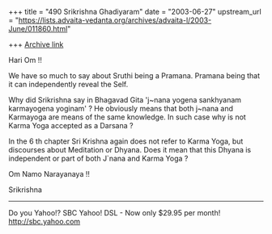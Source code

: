 +++
title = "490 Srikrishna Ghadiyaram"
date = "2003-06-27"
upstream_url = "https://lists.advaita-vedanta.org/archives/advaita-l/2003-June/011860.html"

+++
[Archive link](https://lists.advaita-vedanta.org/archives/advaita-l/2003-June/011860.html)

Hari Om !!

We have so much to say about Sruthi being a Pramana.
Pramana being that it can independently reveal the
Self. 

Why did Srikrishna say in Bhagavad Gita 'j~nana yogena
sankhyanam karmayogena yoginam' ? He obviously means
that both j~nana and Karmayoga are means of the same
knowledge. In such case why is not Karma Yoga accepted
as a Darsana ?

In the 6 th chapter Sri Krishna again does not refer
to Karma Yoga, but discourses about Meditation or
Dhyana. Does it mean that this Dhyana is independent
or part of both J`nana and Karma Yoga ?

Om Namo Narayanaya !!

Srikrishna


__________________________________
Do you Yahoo!?
SBC Yahoo! DSL - Now only $29.95 per month!
http://sbc.yahoo.com

